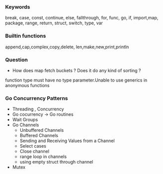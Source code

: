 ### Keywords
break, case, const, continue, else, fallthrough, for, func, go, if, import,map, package, range, return, struct, switch, type, var 

### Builtin functions
append,cap,complex,copy,delete, len,make,new,print,println


### Question
- How does map fetch buckets ? Does it do any kind of sorting ?

function type must have no type parameter.Unable to use generics in anonymous functions

### Go Concurrency Patterns

- Threading , Concurrency 
- Go cocurrency -> Go routines
- Wait Groups
- Go Channels
    - Unbuffered Channels
    - Buffered Channels
    - Sending and Receiving Values from a Channel
    - Select cases
    - Close channel
    - range loop in channels
    - using empty struct through channel
- Mutex


